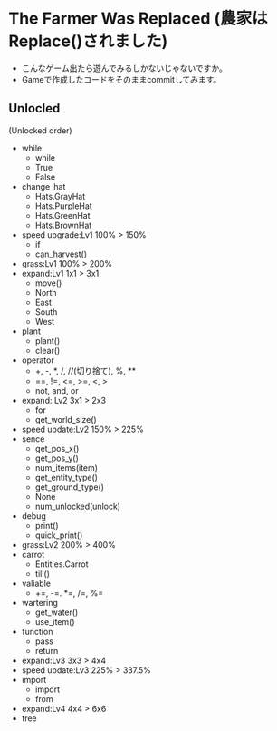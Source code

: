 # The Farmer Was Replaced (農家はReplace()されました)

- こんなゲーム出たら遊んでみるしかないじゃないですか。
- Gameで作成したコードをそのままcommitしてみます。

## Unlocled
(Unlocked order)
- while
  - while
  - True
  - False
- change_hat
  - Hats.GrayHat
  - Hats.PurpleHat
  - Hats.GreenHat
  - Hats.BrownHat
- speed upgrade:Lv1 100% > 150%
  - if
  - can_harvest()
- grass:Lv1 100% > 200%
- expand:Lv1 1x1 > 3x1
  - move()
  - North
  - East
  - South
  - West
- plant
  - plant()
  - clear()
- operator
  - +, -, *, /, //(切り捨て), %, **
  - ==, !=, <=, >=, <, >
  - not, and, or
- expand: Lv2 3x1 > 2x3
  - for
  - get_world_size()
- speed update:Lv2 150% > 225%
- sence
  - get_pos_x()
  - get_pos_y()
  - num_items(item)
  - get_entity_type()
  - get_ground_type()
  - None
  - num_unlocked(unlock)
- debug
  - print()
  - quick_print()
- grass:Lv2 200% > 400%
- carrot
  - Entities.Carrot
  - till()
- valiable
  - +=, -=. *=, /=, %=
- wartering
  - get_water()
  - use_item()
- function
  - pass
  - return
- expand:Lv3 3x3 > 4x4
- speed update:Lv3 225% > 337.5%
- import
  - import
  - from
- expand:Lv4 4x4 > 6x6
- tree
